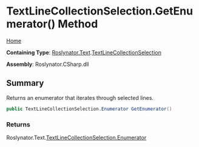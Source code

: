 # TextLineCollectionSelection\.GetEnumerator\(\) Method

[Home](../../../../README.md)

**Containing Type**: [Roslynator.Text](../../README.md)\.[TextLineCollectionSelection](../README.md)

**Assembly**: Roslynator\.CSharp\.dll

## Summary

Returns an enumerator that iterates through selected lines\.

```csharp
public TextLineCollectionSelection.Enumerator GetEnumerator()
```

### Returns

Roslynator\.Text\.[TextLineCollectionSelection.Enumerator](../Enumerator/README.md)

